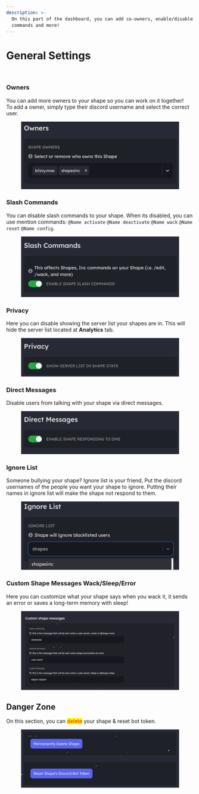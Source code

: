 ```yaml
---
description: >-
  On this part of the dashboard, you can add co-owners, enable/disable slash
  commands and more!
---
```


# General Settings

<figure><img src="../../.gitbook/assets/image (80).png" alt=""><figcaption></figcaption></figure>



### Owners

You can add more owners to your shape so you can work on it together!\
To add a owner, simply type their discord username and select the correct user.

<figure><img src="../../.gitbook/assets/image (2) (1) (1) (1) (1) (1) (1).png" alt=""><figcaption></figcaption></figure>

### Slash Commands

You can disable slash commands to your shape. When its disabled, you can use mention commands: `@Name activate` `@Name deactivate` `@Name wack` `@Name reset` `@Name config`.

<figure><img src="../../.gitbook/assets/image (1) (1) (1) (1) (1) (1) (1) (1) (1) (1).png" alt=""><figcaption></figcaption></figure>

### Privacy

Here you can disable showing the server list your shapes are in. This will hide the server list located at **Analytics** tab.

<figure><img src="../../.gitbook/assets/image (2) (1) (1) (1) (1) (1) (1) (1).png" alt=""><figcaption></figcaption></figure>

### Direct Messages

Disable users from talking with your shape via direct messages.

<figure><img src="../../.gitbook/assets/image (3) (1) (1) (1) (1) (1).png" alt=""><figcaption></figcaption></figure>

### Ignore List

Someone bullying your shape? Ignore list is your friend, Put the discord usernames of the people you want your shape to ignore. Putting their names in ignore list will make the shape not respond to them.



<figure><img src="../../.gitbook/assets/image (4) (1) (1) (1) (1).png" alt=""><figcaption></figcaption></figure>

### Custom Shape Messages Wack/Sleep/Error

Here you can customize what your shape says when you wack it, it sends an error or saves a long-term memory with sleep!

<figure><img src="../../.gitbook/assets/Screenshot 2024-12-12 175841.png" alt=""><figcaption></figcaption></figure>

## Danger Zone

On this section, you can <mark style="color:red;">delete</mark> your shape & reset bot token.

<figure><img src="../../.gitbook/assets/image (129).png" alt=""><figcaption></figcaption></figure>
